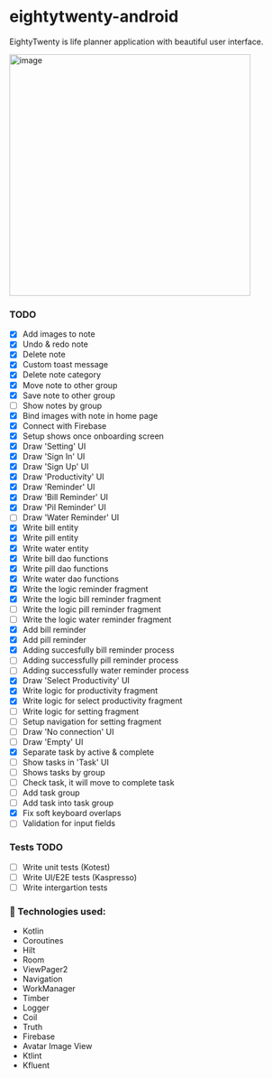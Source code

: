 # eightytwenty-android

EightyTwenty is life planner application with beautiful user interface. 


<img width="428" alt="image" src="https://user-images.githubusercontent.com/72313937/201051413-c7a56c55-634b-4783-adcd-3c8f8ddb44ba.png">


### TODO

- [x] Add images to note
- [x] Undo & redo note
- [x] Delete note
- [x] Custom toast message
- [x] Delete note category
- [x] Move note to other group
- [x] Save note to other group
- [ ] Show notes by group
- [x] Bind images with note in home page
- [x] Connect with Firebase
- [x] Setup shows once onboarding screen
- [x] Draw 'Setting' UI
- [x] Draw 'Sign In' UI
- [x] Draw 'Sign Up' UI
- [x] Draw 'Productivity' UI
- [x] Draw 'Reminder' UI
- [x] Draw 'Bill Reminder' UI
- [x] Draw 'Pil Reminder' UI
- [ ] Draw 'Water Reminder' UI
- [x] Write bill entity
- [x] Write pill entity
- [x] Write water entity
- [x] Write bill dao functions
- [x] Write pill dao functions
- [x] Write water dao functions
- [x] Write the logic reminder fragment
- [x] Write the logic bill reminder fragment
- [ ] Write the logic pill reminder fragment
- [ ] Write the logic water reminder fragment
- [x] Add bill reminder
- [x] Add pill reminder
- [x] Adding succesfully bill reminder process
- [ ] Adding successfully pill reminder process
- [ ] Adding successfully water reminder process
- [x] Draw 'Select Productivity' UI
- [x] Write logic for productivity fragment
- [x] Write logic for select productivity fragment
- [ ] Write logic for setting fragment
- [ ] Setup navigation for setting fragment
- [ ] Draw 'No connection' UI
- [ ] Draw 'Empty' UI
- [x] Separate task by active & complete
- [ ] Show tasks in 'Task' UI
- [ ] Shows tasks by group
- [ ] Check task, it will move to complete task
- [ ] Add task group
- [ ] Add task into task group
- [x] Fix soft keyboard overlaps
- [ ] Validation for input fields

### Tests TODO
- [ ] Write unit tests (Kotest)
- [ ] Write UI/E2E tests (Kaspresso)
- [ ] Write intergartion tests

### 🔨 Technologies used:

- Kotlin
- Coroutines
- Hilt
- Room
- ViewPager2
- Navigation
- WorkManager
- Timber
- Logger
- Coil
- Truth
- Firebase
- Avatar Image View
- Ktlint
- Kfluent
